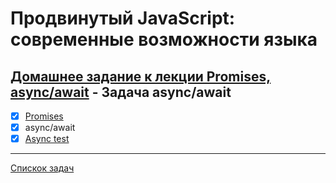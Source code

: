 # Продвинутый JavaScript: современные возможности языка
## [Домашнее задание к лекции Promises, async/await](https://github.com/TomSG03/ajs-homeworks/tree/master/async) - Задача async/await
- [x] [Promises](https://github.com/TomSG03/ajs-homeworks-async-promises)
- [x] async/await
- [x] [Async test](https://github.com/TomSG03/ajs-async-testing)

---
[Спискок задач](https://github.com/TomSG03/ajs-homeworks-list)
